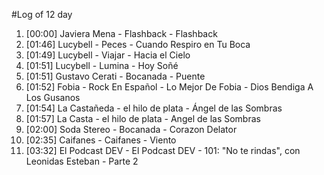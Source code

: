 #Log of 12 day

1. [00:00] Javiera Mena - Flashback - Flashback
1. [01:46] Lucybell - Peces - Cuando Respiro en Tu Boca
1. [01:49] Lucybell - Viajar - Hacia el Cielo
1. [01:51] Lucybell - Lumina - Hoy Soñé
1. [01:51] Gustavo Cerati - Bocanada - Puente
1. [01:52] Fobia - Rock En Español - Lo Mejor De Fobia - Dios Bendiga A Los Gusanos
1. [01:54] La Castañeda - el hilo de plata - Ángel de las Sombras
1. [01:57] La Casta - el hilo de plata - Angel de las Sombras
1. [02:00] Soda Stereo - Bocanada - Corazon Delator
1. [02:35] Caifanes - Caifanes - Viento
1. [03:32] El Podcast DEV - El Podcast DEV - 101: "No te rindas", con Leonidas Esteban - Parte 2
